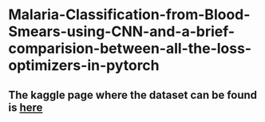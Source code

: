# Malaria-Classification-from-Blood-Smears-using-CNN-and-a-brief-comparision-between-all-the-loss-optimizers-in-pytorch
## The kaggle page where the dataset can be found is [here](https://www.kaggle.com/datasets/iarunava/cell-images-for-detecting-malaria)
